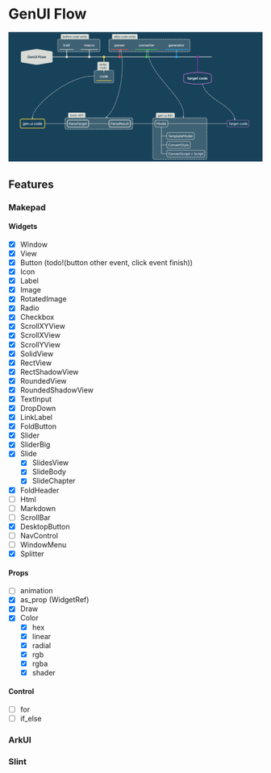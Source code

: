 # GenUI Flow

![](./README/flow.png)


## Features

### Makepad

#### Widgets
- [x] Window
- [x] View
- [x] Button (todo!(button other event, click event finish))
- [x] Icon
- [x] Label 
- [x] Image
- [x] RotatedImage
- [x] Radio
- [x] Checkbox
- [x] ScrollXYView
- [x] ScrollXView
- [x] ScrollYView
- [x] SolidView
- [x] RectView
- [x] RectShadowView
- [x] RoundedView
- [x] RoundedShadowView
- [x] TextInput
- [x] DropDown
- [x] LinkLabel
- [x] FoldButton
- [x] Slider
- [x] SliderBig
- [x] Slide
  - [x] SlidesView
  - [x] SlideBody
  - [x] SlideChapter
- [x] FoldHeader
- [ ] Html
- [ ] Markdown
- [ ] ScrollBar
- [x] DesktopButton
- [ ] NavControl
- [ ] WindowMenu
- [x] Splitter

#### Props

- [ ] animation
- [x] as_prop (WidgetRef)
- [x] Draw
- [x] Color
  - [x] hex
  - [x] linear
  - [x] radial
  - [x] rgb
  - [x] rgba
  - [x] shader 

#### Control

- [ ] for
- [ ] if_else

### ArkUI

### Slint